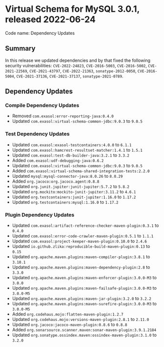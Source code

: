 # Virtual Schema for MySQL 3.0.1, released 2022-06-24

Code name: Dependency Updates

## Summary

In this release we updated dependencies and by that fixed the following security vulnerabilities: `CVE-2022-24823`, `CVE-2016-5003`, `CVE-2016-5002`, `CVE-2021-22569`, `CVE-2021-43797`, `CVE-2022-21363`, `sonatype-2012-0050`, `CVE-2016-5004`, `CVE-2021-37136`, `CVE-2021-37137`, `sonatype-2021-0789`.

## Dependency Updates

### Compile Dependency Updates

* Removed `com.exasol:error-reporting-java:0.4.0`
* Updated `com.exasol:virtual-schema-common-jdbc:9.0.3` to `9.0.5`

### Test Dependency Updates

* Updated `com.exasol:exasol-testcontainers:4.0.0` to `6.1.1`
* Updated `com.exasol:hamcrest-resultset-matcher:1.4.1` to `1.5.1`
* Updated `com.exasol:test-db-builder-java:3.2.1` to `3.3.2`
* Added `com.exasol:udf-debugging-java:0.6.2`
* Updated `com.exasol:virtual-schema-common-jdbc:9.0.3` to `9.0.5`
* Added `com.exasol:virtual-schema-shared-integration-tests:2.2.0`
* Updated `mysql:mysql-connector-java:8.0.26` to `8.0.29`
* Added `org.jacoco:org.jacoco.agent:0.8.8`
* Updated `org.junit.jupiter:junit-jupiter:5.7.2` to `5.8.2`
* Updated `org.mockito:mockito-junit-jupiter:3.11.2` to `4.6.1`
* Updated `org.testcontainers:junit-jupiter:1.16.0` to `1.17.2`
* Updated `org.testcontainers:mysql:1.16.0` to `1.17.2`

### Plugin Dependency Updates

* Updated `com.exasol:artifact-reference-checker-maven-plugin:0.3.1` to `0.4.0`
* Updated `com.exasol:error-code-crawler-maven-plugin:0.5.1` to `1.1.1`
* Updated `com.exasol:project-keeper-maven-plugin:0.10.0` to `2.4.6`
* Updated `io.github.zlika:reproducible-build-maven-plugin:0.13` to `0.15`
* Updated `org.apache.maven.plugins:maven-compiler-plugin:3.8.1` to `3.10.1`
* Updated `org.apache.maven.plugins:maven-dependency-plugin:2.8` to `3.3.0`
* Updated `org.apache.maven.plugins:maven-enforcer-plugin:3.0.0-M3` to `3.0.0`
* Updated `org.apache.maven.plugins:maven-failsafe-plugin:3.0.0-M3` to `3.0.0-M5`
* Updated `org.apache.maven.plugins:maven-jar-plugin:3.2.0` to `3.2.2`
* Updated `org.apache.maven.plugins:maven-surefire-plugin:3.0.0-M3` to `3.0.0-M5`
* Added `org.codehaus.mojo:flatten-maven-plugin:1.2.7`
* Updated `org.codehaus.mojo:versions-maven-plugin:2.8.1` to `2.11.0`
* Updated `org.jacoco:jacoco-maven-plugin:0.8.6` to `0.8.8`
* Added `org.sonarsource.scanner.maven:sonar-maven-plugin:3.9.1.2184`
* Updated `org.sonatype.ossindex.maven:ossindex-maven-plugin:3.1.0` to `3.2.0`
